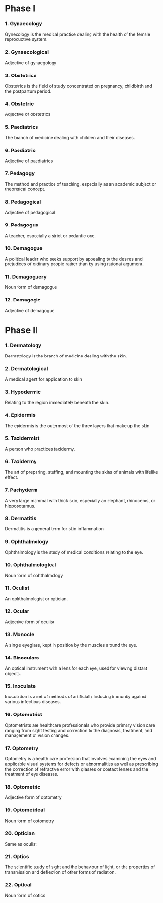 # Phase I

### 1. Gynaecology

Gynecology is the medical practice dealing with the health of the female reproductive system.

### 2. Gynaecological

Adjective of gynaegology

### 3. Obstetrics

Obstetrics is the field of study concentrated on pregnancy, childbirth and the postpartum period.

### 4. Obstetric

Adjective of obstetrics

### 5. Paediatrics

The branch of medicine dealing with children and their diseases.

### 6. Paediatric

Adjective of paediatrics

### 7. Pedagogy

The method and practice of teaching, especially as an academic subject or theoretical concept.

### 8. Pedagogical

Adjective of pedagogical

### 9. Pedagogue

A teacher, especially a strict or pedantic one.

### 10. Demagogue

A political leader who seeks support by appealing to the desires and prejudices of ordinary people rather than by using rational argument.

### 11. Demagoguery

Noun form of demagogue

### 12. Demagogic

Adjective of demagogue

# Phase II

### 1. Dermatology

Dermatology is the branch of medicine dealing with the skin.

### 2. Dermatological

A medical agent for application to skin

### 3. Hypodermic

Relating to the region immediately beneath the skin.

### 4. Epidermis

The epidermis is the outermost of the three layers that make up the skin

### 5. Taxidermist

A person who practices taxidermy.

### 6. Taxidermy

The art of preparing, stuffing, and mounting the skins of animals with lifelike effect.

### 7. Pachyderm

A very large mammal with thick skin, especially an elephant, rhinoceros, or hippopotamus.

### 8. Dermatitis

Dermatitis is a general term for skin inflammation

### 9. Ophthalmology

Ophthalmology is the study of medical conditions relating to the eye.

### 10. Ophthalmological

Noun form of ophthalmology

### 11. Oculist

An ophthalmologist or optician.

### 12. Ocular

Adjective form of oculist

### 13. Monocle

A single eyeglass, kept in position by the muscles around the eye.

### 14. Binoculars

An optical instrument with a lens for each eye, used for viewing distant objects.

### 15. Inoculate

Inoculation is a set of methods of artificially inducing immunity against various infectious diseases.

### 16. Optometrist

Optometrists are healthcare professionals who provide primary vision care ranging from sight testing and correction to the diagnosis, treatment, and management of vision changes.

### 17. Optometry

Optometry is a health care profession that involves examining the eyes and applicable visual systems for defects or abnormalities as well as prescribing the correction of refractive error with glasses or contact lenses and the treatment of eye diseases.

### 18. Optometric

Adjective form of optometry

### 19. Optometrical

Noun form of optometry

### 20. Optician

Same as oculist

### 21. Optics

The scientific study of sight and the behaviour of light, or the properties of transmission and deflection of other forms of radiation.

### 22. Optical

Noun form of optics
